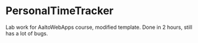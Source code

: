 PersonalTimeTracker
===================

Lab work for AaltoWebApps course, modified template. Done in 2 hours, still has a lot of bugs.
